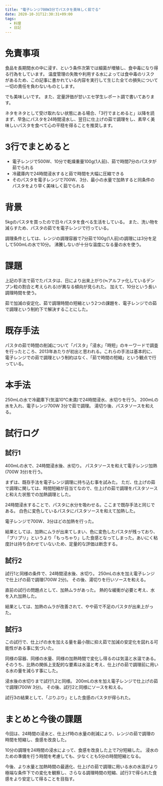 ```yaml
---
title: "電子レンジ700W3分でパスタを美味しく茹でる"
date: 2020-10-31T12:30:31+09:00
tags:
  - 料理
  - 日記
---
```


# 免責事項
食品を長期間水の中に浸す、という条件次第では細菌が増殖し、食中毒になり得る行為をしています。
温度管理の失敗や利用する水によっては食中毒のリスクがあるため、この記事に書かれている内容を実行して生じた全ての損失について一切の責任を負わないものとします。

でも美味しいです。 また、定量評価が甘いエセ学生レポート調で書いてあります。

ネタをネタとして受け取れない状態にある場合、「3行でまとめると」以降を読まず、早急にパスタを24時間浸水し、翌日に仕上げの茹で調理をし、素早く美味しいパスタを食べて心の平穏を得ることを推奨します。

# 3行でまとめると
* 電子レンジで500W、10分で乾燥重量100g(1人前)、茹で時間7分のパスタが茹でられる
* 冷蔵庫内で24時間浸水すると茹で時間を大幅に圧縮できる
* そのパスタを電子レンジで700W、3分、最小の水量で加熱すると同条件のパスタをより早く美味しく茹でられる

# 背景
5kgのパスタを買ったので日々パスタを食べる生活をしている。
また、洗い物を減らすため、パスタの茹でを電子レンジで行っている。

調理条件としては、レンジの調理容器で7分茹で100g(1人前)の調理には3分を足して500mLの水で10分。
沸騰しないが十分な温度になる量の水を使う。

# 課題
上記の手法で茹でたパスタは、日により出来上がり(≒アルファ化しているデンプン粒の割合と考えられる)が異なる傾向が見られた。 加えて、10分という長い調理時間を使う。

茹で加減の安定化、茹で調理時間の短縮という2つの課題を、電子レンジでの茹で調理という制約下で解決することにした。

# 既存手法
パスタの茹で時間の削減について「パスタ」「浸水」「時短」のキーワードで調査を行ったところ、2013年あたりが初出と思われる。これらの手法は基本的に、電子レンジでの茹で調理という制約はなく、「茹で時間の短縮」という観点で行っている。

# 本手法

250mLの水で冷蔵庫下(気温10℃未満)で24時間浸水、水切りを行う。
200mLの水を入れ、電子レンジ700W 3分で茹で調理。
湯切り後、パスタソースを和える。

# 試行ログ

## 試行1

400mLの水で、24時間浸水後、水切り。
パスタソースを和えて電子レンジ加熱(700W 3分)を行う。

まずは、既存手法を電子レンジ調理に持ち込む事を試みた。
ただ、仕上げの茹で調理に関しては、時間短縮が目当てなので、仕上げの茹で調理をパスタソースと和えた状態での加熱調理とした。

24時間浸水することで、パスタに水分を吸わせる。ここまで既存手法と同じである。
白色に変色しているパスタにパスタソースを和えて加熱した。

電子レンジで700W、3分ほどの加熱を行った。

結果としては、加熱にムラが出来てしまい、色に変色したパスタが残っており、「プリプリ」というより「もっちゃり」した食感となってしまった。あいにく粘度計は持ち合わせていないため、定量的な評価は断念する。

## 試行2

試行1と同様の条件で、24時間浸水後、水切り。
250mLの水を加え電子レンジで仕上げの茹で調理(700W 2分)。
その後、湯切りを行いソースを和える。

直前の試行の問題点として、加熱ムラがあった。
熱的な緩衝が必要と考え、水を入れ加熱した。

結果としては、加熱のムラが改善されて、やや茹で不足のパスタが出来上がった。

## 試行3

この試行で、仕上げの水を加える量を最小限に抑え茹で加減の安定化を図れる可能性がある事に気づいた。

同様の容器、同様の水量、同様の加熱時間で変化し得るのは気温と水温である。
そのうち、比熱の関係上支配的な要素は水温と考え、仕上げの茹で調理前に用いる水の量を減らす事にした。

浸水後の水切りまで試行1,2と同様。
200mLの水を加え電子レンジで仕上げの茹で調理(700W 3分)。
その後、試行2と同様にソースを和える。

試行3の結果として、「ぷりぷり」とした食感のパスタが得られた。

# まとめと今後の課題

今回は、24時間の浸水と、仕上げ時の水量の削減により、レンジの茹で調理の時間を短縮し、食感を改良した。

10分の調理を24時間の浸水によって、食感を改良した上で7分短縮した。
浸水のための準備を行う時間を考慮しても、少なくとも5分の時間短縮となる。

今後、より水量と加熱時間の最適化、仕上げの茹で調理に用いる水の水温がより極端な条件下での変化を観察し、さらなる調理時間の短縮、試行3で得られた食感をより安定して得ることを目指す。

